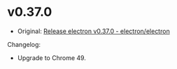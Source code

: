 # v0.37.0

* Original: [Release electron v0.37.0 - electron/electron](https://github.com/electron/electron/releases/tag/v0.37.0)

Changelog:

* Upgrade to Chrome 49.
